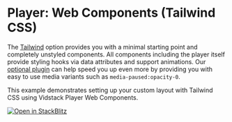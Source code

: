 # Player: Web Components (Tailwind CSS)

The [Tailwind][tailwind] option provides you with a minimal starting point and completely unstyled
components. All components including the player itself provide styling hooks via data attributes and
support animations. Our [optional plugin][tailwind-plugin] can help speed you up even more by
providing you with easy to use media variants such as `media-paused:opacity-0`.

This example demonstrates setting up your custom layout with Tailwind CSS using Vidstack Player
Web Components.

[![Open in StackBlitz](https://developer.stackblitz.com/img/open_in_stackblitz.svg)][stackblitz-demo]

[tailwind]: https://tailwindcss.com
[tailwind-plugin]: https://next.vidstack.io/docs/wc/player/styling/tailwind
[stackblitz-demo]: https://stackblitz.com/fork/github/vidstack/vidstack/tree/next/examples/player/web-components/css?title=Vidstack%20Player%20-%20Web%20Components%20%28Tailwind%20CSS%29&file=src/main.ts&showSidebar=1
